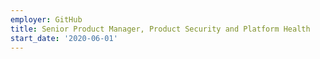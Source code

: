 ```yaml
---
employer: GitHub
title: Senior Product Manager, Product Security and Platform Health
start_date: '2020-06-01'
---
```

